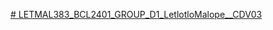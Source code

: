 [# LETMAL383_BCL2401_GROUP_D1_LetlotloMalope__CDV03](https://docs.google.com/document/d/1LhQ0Ae9b12ixnffhWEtY_V_Xg2mCwoZ9/edit)
